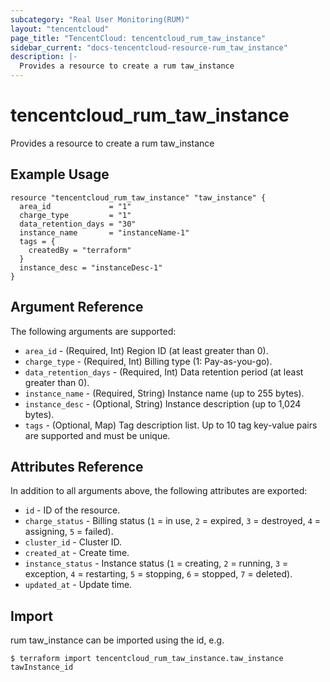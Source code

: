 ```yaml
---
subcategory: "Real User Monitoring(RUM)"
layout: "tencentcloud"
page_title: "TencentCloud: tencentcloud_rum_taw_instance"
sidebar_current: "docs-tencentcloud-resource-rum_taw_instance"
description: |-
  Provides a resource to create a rum taw_instance
---
```


# tencentcloud_rum_taw_instance

Provides a resource to create a rum taw_instance

## Example Usage

```hcl
resource "tencentcloud_rum_taw_instance" "taw_instance" {
  area_id             = "1"
  charge_type         = "1"
  data_retention_days = "30"
  instance_name       = "instanceName-1"
  tags = {
    createdBy = "terraform"
  }
  instance_desc = "instanceDesc-1"
}
```

## Argument Reference

The following arguments are supported:

* `area_id` - (Required, Int) Region ID (at least greater than 0).
* `charge_type` - (Required, Int) Billing type (1: Pay-as-you-go).
* `data_retention_days` - (Required, Int) Data retention period (at least greater than 0).
* `instance_name` - (Required, String) Instance name (up to 255 bytes).
* `instance_desc` - (Optional, String) Instance description (up to 1,024 bytes).
* `tags` - (Optional, Map) Tag description list. Up to 10 tag key-value pairs are supported and must be unique.

## Attributes Reference

In addition to all arguments above, the following attributes are exported:

* `id` - ID of the resource.
* `charge_status` - Billing status (`1` = in use, `2` = expired, `3` = destroyed, `4` = assigning, `5` = failed).
* `cluster_id` - Cluster ID.
* `created_at` - Create time.
* `instance_status` - Instance status (`1` = creating, `2` = running, `3` = exception, `4` = restarting, `5` = stopping, `6` = stopped, `7` = deleted).
* `updated_at` - Update time.


## Import

rum taw_instance can be imported using the id, e.g.
```
$ terraform import tencentcloud_rum_taw_instance.taw_instance tawInstance_id
```

